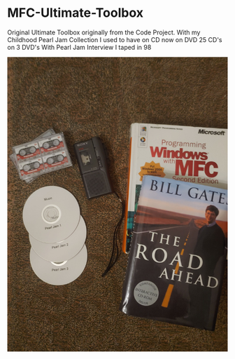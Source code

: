 # MFC-Ultimate-Toolbox
Original Ultimate Toolbox originally from the Code Project.
With my Childhood Pearl Jam Collection I used to have on CD now on DVD 
25 CD's on 3 DVD's With Pearl Jam Interview I taped in 98

![Blend](images/0601222127.jpg)
